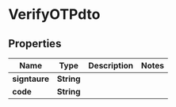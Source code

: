 

# VerifyOTPdto


## Properties

| Name | Type | Description | Notes |
|------------ | ------------- | ------------- | -------------|
|**signtaure** | **String** |  |  |
|**code** | **String** |  |  |




